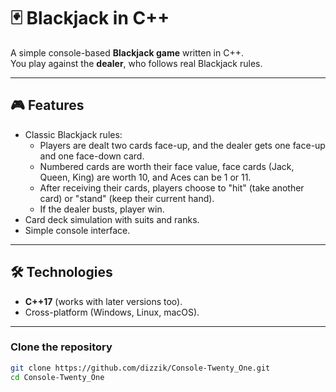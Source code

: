 # 🃏 Blackjack in C++

A simple console-based **Blackjack game** written in C++.  
You play against the **dealer**, who follows real Blackjack rules.

---

## 🎮 Features
- Classic Blackjack rules:
  - Players are dealt two cards face-up, and the dealer gets one face-up and one face-down card.
  - Numbered cards are worth their face value, face cards (Jack, Queen, King) are worth 10, and Aces can be 1 or 11.
  - After receiving their cards, players choose to "hit" (take another card) or "stand" (keep their current hand).
  - If the dealer busts, player win.
- Card deck simulation with suits and ranks.
- Simple console interface.

---

## 🛠️ Technologies
- **C++17** (works with later versions too).
- Cross-platform (Windows, Linux, macOS).

---

### Clone the repository
```bash
git clone https://github.com/dizzik/Console-Twenty_One.git
cd Console-Twenty_One
```